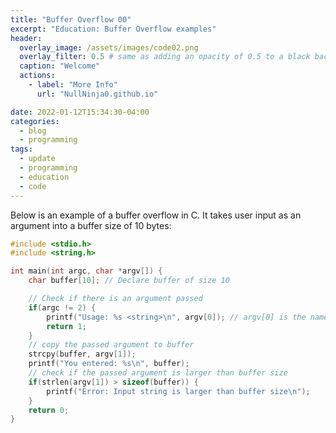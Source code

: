 ```yaml
---
title: "Buffer Overflow 00"
excerpt: "Education: Buffer Overflow examples"
header:
  overlay_image: /assets/images/code02.png
  overlay_filter: 0.5 # same as adding an opacity of 0.5 to a black background
  caption: "Welcome"
  actions:
    - label: "More Info"
      url: "NullNinja0.github.io"

date: 2022-01-12T15:34:30-04:00
categories:
  - blog
  - programming
tags:
  - update
  - programming
  - education
  - code
---      
```

Below is an example of a buffer overflow in C. It takes user input as an argument into a buffer size of 10 bytes: 
```c
#include <stdio.h>
#include <string.h>

int main(int argc, char *argv[]) {
    char buffer[10]; // Declare buffer of size 10

    // Check if there is an argument passed
    if(argc != 2) {
        printf("Usage: %s <string>\n", argv[0]); // argv[0] is the name of the file
        return 1;
    }
    // copy the passed argument to buffer
    strcpy(buffer, argv[1]);
    printf("You entered: %s\n", buffer);
    // check if the passed argument is larger than buffer size
    if(strlen(argv[1]) > sizeof(buffer)) {
        printf("Error: Input string is larger than buffer size\n");
    }
    return 0;
}
```
